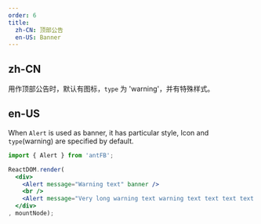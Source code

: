 ```yaml
---
order: 6
title:
  zh-CN: 顶部公告
  en-US: Banner
---
```


## zh-CN

用作顶部公告时，默认有图标，`type` 为 'warning'，并有特殊样式。

## en-US

When `Alert` is used as banner, it has particular style, Icon and `type`(warning) are specified by default.

````jsx
import { Alert } from 'antFB';

ReactDOM.render(
  <div>
    <Alert message="Warning text" banner />
    <br />
    <Alert message="Very long warning text warning text text text text text text text" banner closable />
  </div>
, mountNode);
````
